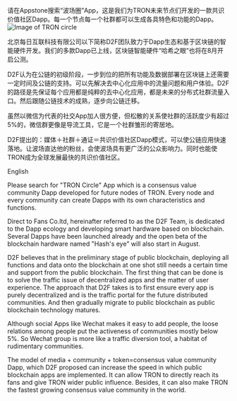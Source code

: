 请在Appstone搜索“波场圈”App，这是我们为TRON未来节点们开发的一款共识价值社区Dapp。每一个节点每一个社群都可以生成各具特色和功能的Dapp。
![Image of TRON circle](https://tronsr.org/uploads/editor/yu/jnjmjfdumprg.png)

北京每日互联科技有限公司以下简称D2F团队致力于Dapp生态和基于区块链的智能硬件开发。我们的多款Dapp已上线，区块链智能硬件“哈希之眼”也将在8月开启公测。

D2F认为在公链的初级阶段，一步到位的把所有功能及数据部署在区块链上还需要一定时间及公链的支持。可以先解决去中心化应用中的流量问题和用户体验。D2F的路径是先保证每个应用都是纯粹的去中心化应用，都是未来的分布式社群流量入口。然后跟随公链技术的成熟，逐步向公链迁移。

虽然以微信为代表的社交App加人很方便，但松散的关系使社群的活跃度少有超过5%的，微信群更像是导流工具，它是一个社群雏形的寄居地。

D2F提出的：媒体＋社群＋通证＝共识价值社区Dapp模式，可以使公链应用快速落地。让波场直达他的粉丝，会使波场具有更广泛的公众影响力。同时也能使TRON成为全球发展最快的共识价值社区。

English 

Please search for "TRON Circle" App which is a consensus value community Dapp developed for future nodes of TRON. Every node and every community can create Dapps with its own characteristics and functions.

Direct to Fans Co.ltd, hereinafter referred to as the D2F Team, is dedicated to the Dapp ecology and developing smart hardware based on blockchain. Several Dapps have been launched already and the open beta of the blockchain hardware named "Hash's eye" will also start in August.

D2F believes that in the preliminary stage of public blockchain, deploying all functions and data onto the blockchain at one shot still needs a certain time and support from the public blockchain. The first thing that can be done is to solve the traffic issue of decentralized apps and the matter of user experience. The approach that D2F takes is to first ensure every app is purely decentralized and is the traffic portal for the future distributed communities. And then gradually migrate to public blockchain as public blockchain technology matures. 

Although social Apps like Wechat makes it easy to add people, the loose relations among people put the activeness of communities mostly below 5%. So Wechat group is more like a traffic diversion tool, a habitat of rudimentary communities.

The model of media + community + token=consensus value community Dapp, which D2F proposed can increase the speed in which public blockchain apps are implemented. It can allow TRON to directly reach its fans and give TRON wider public influence. Besides, it can also make TRON the fastest growing consensus value community in the world.
